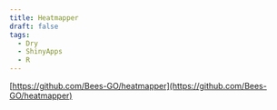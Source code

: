 ```yaml
---
title: Heatmapper
draft: false
tags:
  - Dry
  - ShinyApps
  - R
---
```

[https://github.com/Bees-GO/heatmapper](https://github.com/Bees-GO/heatmapper)